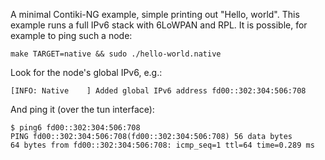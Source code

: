 A minimal Contiki-NG example, simple printing out "Hello, world".
This example runs a full IPv6 stack with 6LoWPAN and RPL.
It is possible, for example to ping such a node:

```
make TARGET=native && sudo ./hello-world.native
```

Look for the node's global IPv6, e.g.:
```
[INFO: Native    ] Added global IPv6 address fd00::302:304:506:708
```

And ping it (over the tun interface):
```
$ ping6 fd00::302:304:506:708
PING fd00::302:304:506:708(fd00::302:304:506:708) 56 data bytes
64 bytes from fd00::302:304:506:708: icmp_seq=1 ttl=64 time=0.289 ms
```
